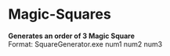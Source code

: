 # Magic-Squares
**Generates an order of 3 Magic Square** <br />
Format: SquareGenerator.exe num1 num2 num3
